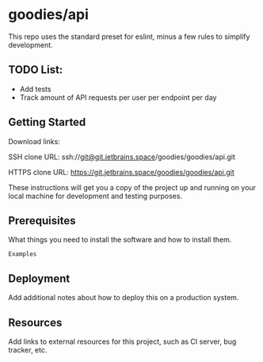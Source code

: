# goodies/api

This repo uses the standard preset for eslint, minus a few rules to simplify development. 

## TODO List:

- Add tests
- Track amount of API requests per user per endpoint per day

## Getting Started

Download links:

SSH clone URL: ssh://git@git.jetbrains.space/goodies/goodies/api.git

HTTPS clone URL: https://git.jetbrains.space/goodies/goodies/api.git



These instructions will get you a copy of the project up and running on your local machine for development and testing purposes.

## Prerequisites

What things you need to install the software and how to install them.

```
Examples
```

## Deployment

Add additional notes about how to deploy this on a production system.

## Resources

Add links to external resources for this project, such as CI server, bug tracker, etc.
